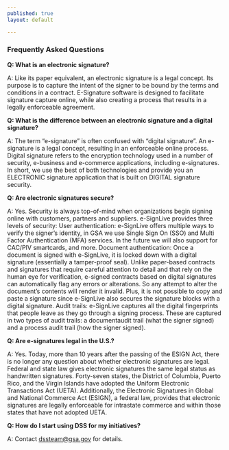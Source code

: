 ```yaml
---
published: true
layout: default

---
```

### Frequently Asked Questions 


**Q: What is an electronic signature?**

A: Like its paper equivalent, an electronic signature is a legal concept. Its purpose is to capture the intent of the signer to be bound by the terms and conditions in a contract. E-Signature software is designed to facilitate signature capture online, while also creating a process that results in a legally enforceable agreement.

**Q: What is the difference between an electronic signature and a digital signature?**

A: The term “e-signature” is often confused with “digital signature”. An e-signature is a legal concept, resulting in an enforceable online process. Digital signature refers to the encryption technology used in a number of security, e-business and e-commerce applications, including e-signatures. In short, we use the best of both technologies and provide you an ELECTRONIC signature application that is built on DIGITAL signature security.

**Q: Are electronic signatures secure?**

A: Yes. Security is always top-of-mind when organizations begin signing online with customers, partners and suppliers. e-SignLive provides three levels of security:
User authentication: e-SignLive offers multiple ways to verify the signer’s identity, in GSA we use Single Sign On (SSO) and Multi Factor Authentication (MFA) services. In the future we will also support for CAC/PIV smartcards, and more.
Document authentication: Once a document is signed with e-SignLive, it is locked down with a digital signature (essentially a tamper-proof seal). Unlike paper-based contracts and signatures that require careful attention to detail and that rely on the human eye for verification, e-signed contracts based on digital signatures can automatically flag any errors or alterations. So any attempt to alter the document’s contents will render it invalid. Plus, it is not possible to copy and paste a signature since e-SignLive also secures the signature blocks with a digital signature.
Audit trails: e-SignLive captures all the digital fingerprints that people leave as they go through a signing process. These are captured in two types of audit trails: a documentaudit trail (what the signer signed) and a process audit trail (how the signer signed).

**Q: Are e-signatures legal in the U.S.?**

A: Yes. Today, more than 10 years after the passing of the ESIGN Act, there is no longer any question about whether electronic signatures are legal. Federal and state law gives electronic signatures the same legal status as handwritten signatures. Forty-seven states, the District of Columbia, Puerto Rico, and the Virgin Islands have adopted the Uniform Electronic Transactions Act (UETA). Additionally, the Electronic Signatures in Global and National Commerce Act (ESIGN), a federal law, provides that electronic signatures are legally enforceable for intrastate commerce and within those states that have not adopted UETA.

**Q: How do I start using DSS for my initiatives?**

A: Contact dssteam@gsa.gov for details.





<body id="FAQ"></body>
